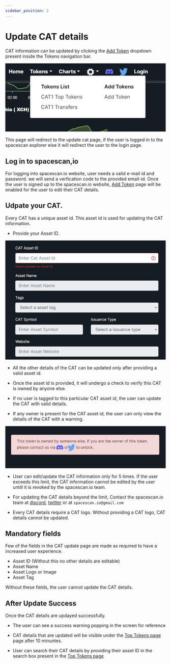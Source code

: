 ```yaml
---
sidebar_position: 2
---
```


# Update CAT details

CAT information can be updated by clicking the [Add Token](https://www.spacescan.io/xch/catInfo) dropdown present inside the Tokens navigation bar.

![Add token nav bar](/img/updatecatinfodetails/Addtokennavbar.png)
 
This page will redirect to the update cat page, if the user is logged in to the spacescan explorer else 
it will redirect the user to the login page. 

## Log in to spacescan,io
 
For logging into spacescan.io website, user needs a valid e-mail id and password. 
we will send a verfication code to the provided email-id. 
Once the user is signed up to the spacescan.io website, [Add Token](https://www.spacescan.io/xch/catInfo) page will be enabled for the user to edit their CAT details. 

## Udpate your CAT.

Every CAT has a unique asset id. This asset id is used for updating the CAT information. 

- Provide your Asset ID. 

![Asset ID bar](/img/updatecatinfodetails/asset_id_bar.png)

- All the other details of the CAT can be updated only after providing a valid asset id. 

- Once the asset id is provided, it will undergo a check to verify this CAT is owned by anyone else.

- If no user is tagged to this particular CAT asset id, the user can update the CAT with valid details.

- If any owner is present for the CAT asset id, the user can only view the details of the CAT with a warning. 

![Not a owner error](/img/updatecatinfodetails/notownererror.png)

- User can edit/update the CAT information only for 5 times. If the user exceeds this limit, the CAT information cannot be 
edited by the user untill it is revoked by the spacescan.io team. 

- For updating the CAT details beyond the limit, Contact the spacescan.io team at [discord](https://discord.com/invite/Bb4sj3Bg9P), [twitter](https://twitter.com/spacescan_io) or at `spacescan.io@gmail.com`

- Every CAT details require a CAT logo. Without providing a CAT logo, CAT details cannot be updated. 

## Mandatory fields 

Few of the fields in the CAT update page are made as required to have a increased user experience. 

- Asset ID (Without this no other details are editable)
- Asset Name
- Asset Logo or Image
- Asset Tag

Without these fields, the user cannot update the CAT details. 

## After Update Success

Once the CAT details are updayed successfully.

- The user can see a success warning popping in the screen for reference

- CAT details that are updated will be visible under the [Top Tokens page](https://www.spacescan.io/xch/cat1/topTokens) page after 10 minuntes. 

- User can search their CAT details by providing their asset ID in the search box present in the [Top Tokens page](https://www.spacescan.io/xch/cat1/topTokens)
